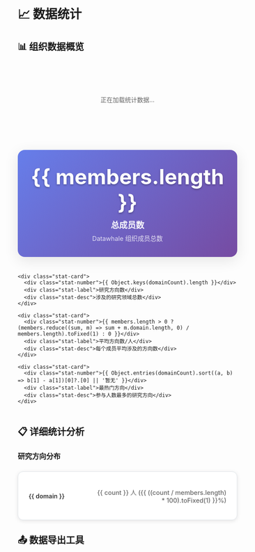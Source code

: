 # 📈 数据统计

<script setup>
import DataExport from '../.vitepress/theme/DataExport.vue'
import { ref, onMounted } from 'vue'

const members = ref([])
const domainCount = ref({})
const loading = ref(true)

// 加载数据
const loadData = async () => {
  try {
    const basePath = import.meta.env.BASE_URL || '/'
    const csvPath = `${basePath}data/members.csv`.replace('//', '/')
    
    const response = await fetch(csvPath)
    const text = await response.text()
    const lines = text.trim().split('\n')
    const headers = lines[0].split(',')
    
    const parsedMembers = lines.slice(1).map(line => {
      const values = line.split(',')
      const obj = {}
      headers.forEach((h, i) => {
        obj[h] = values[i] ? values[i].replace(/"/g, '') : ''
      })
      obj.domain = obj.domain ? obj.domain.split(';').map(d => d.trim()) : []
      return obj
    })

    members.value = parsedMembers
    
    // 计算领域统计
    const domainCountData = {}
    parsedMembers.forEach(member => {
      member.domain.forEach(domain => {
        domainCountData[domain] = (domainCountData[domain] || 0) + 1
      })
    })
    domainCount.value = domainCountData
    
  } catch (error) {
    console.error('加载数据失败:', error)
  } finally {
    loading.value = false
  }
}

onMounted(() => {
  loadData()
})
</script>

## 📊 组织数据概览

<div v-if="loading" class="loading">
  <p>正在加载统计数据...</p>
</div>

<div v-else>
  <div class="stats-grid">
    <div class="stat-card">
      <div class="stat-number">{{ members.length }}</div>
      <div class="stat-label">总成员数</div>
      <div class="stat-desc">Datawhale 组织成员总数</div>
    </div>
    
    <div class="stat-card">
      <div class="stat-number">{{ Object.keys(domainCount).length }}</div>
      <div class="stat-label">研究方向数</div>
      <div class="stat-desc">涉及的研究领域总数</div>
    </div>
    
    <div class="stat-card">
      <div class="stat-number">{{ members.length > 0 ? (members.reduce((sum, m) => sum + m.domain.length, 0) / members.length).toFixed(1) : 0 }}</div>
      <div class="stat-label">平均方向数/人</div>
      <div class="stat-desc">每个成员平均涉及的方向数</div>
    </div>
    
    <div class="stat-card">
      <div class="stat-number">{{ Object.entries(domainCount).sort((a, b) => b[1] - a[1])[0]?.[0] || '暂无' }}</div>
      <div class="stat-label">最热门方向</div>
      <div class="stat-desc">参与人数最多的研究方向</div>
    </div>
  </div>

  ## 📋 详细统计分析

  ### 研究方向分布

  <div class="domain-stats">
    <div v-for="[domain, count] in Object.entries(domainCount).sort((a, b) => b[1] - a[1])" :key="domain" class="domain-row">
      <div class="domain-name">{{ domain }}</div>
      <div class="domain-bar">
        <div class="domain-fill" :style="{ width: (count / Math.max(...Object.values(domainCount)) * 100) + '%' }"></div>
      </div>
      <div class="domain-count">{{ count }} 人 ({{ ((count / members.length) * 100).toFixed(1) }}%)</div>
    </div>
  </div>

  ## 📤 数据导出工具

  <DataExport :members="members" :domain-count="domainCount" />
</div>

<style scoped>
.loading {
  text-align: center;
  padding: 60px 20px;
  color: #666;
}

.stats-grid {
  display: grid;
  grid-template-columns: repeat(auto-fit, minmax(250px, 1fr));
  gap: 24px;
  margin: 32px 0;
}

.stat-card {
  background: linear-gradient(135deg, #667eea 0%, #764ba2 100%);
  color: white;
  padding: 32px 24px;
  border-radius: 16px;
  text-align: center;
  box-shadow: 0 8px 32px rgba(0, 0, 0, 0.1);
  transition: transform 0.3s ease, box-shadow 0.3s ease;
}

.stat-card:hover {
  transform: translateY(-8px);
  box-shadow: 0 16px 48px rgba(0, 0, 0, 0.15);
}

.stat-number {
  font-size: 3rem;
  font-weight: bold;
  margin-bottom: 8px;
  text-shadow: 0 2px 4px rgba(0, 0, 0, 0.3);
}

.stat-label {
  font-size: 1.2rem;
  font-weight: 600;
  margin-bottom: 8px;
  opacity: 0.95;
}

.stat-desc {
  font-size: 0.9rem;
  opacity: 0.8;
  line-height: 1.4;
}

.domain-stats {
  background: white;
  border-radius: 12px;
  padding: 24px;
  box-shadow: 0 2px 10px rgba(0, 0, 0, 0.1);
  border: 1px solid #e1e5e9;
  margin: 24px 0;
}

.domain-row {
  display: grid;
  grid-template-columns: 1fr 2fr auto;
  align-items: center;
  gap: 16px;
  padding: 12px 0;
  border-bottom: 1px solid #f0f0f0;
}

.domain-row:last-child {
  border-bottom: none;
}

.domain-name {
  font-weight: 600;
  color: #333;
  min-width: 120px;
}

.domain-bar {
  height: 8px;
  background: #f0f0f0;
  border-radius: 4px;
  overflow: hidden;
  position: relative;
}

.domain-fill {
  height: 100%;
  background: linear-gradient(90deg, #667eea, #764ba2);
  border-radius: 4px;
  transition: width 0.6s ease;
}

.domain-count {
  font-size: 0.9rem;
  color: #666;
  font-weight: 500;
  min-width: 100px;
  text-align: right;
}

@media (max-width: 768px) {
  .stats-grid {
    grid-template-columns: repeat(2, 1fr);
    gap: 16px;
  }
  
  .stat-card {
    padding: 24px 16px;
  }
  
  .stat-number {
    font-size: 2.2rem;
  }
  
  .domain-row {
    grid-template-columns: 1fr;
    gap: 8px;
    text-align: center;
  }
  
  .domain-count {
    text-align: center;
  }
}

@media (max-width: 480px) {
  .stats-grid {
    grid-template-columns: 1fr;
  }
}
</style>
